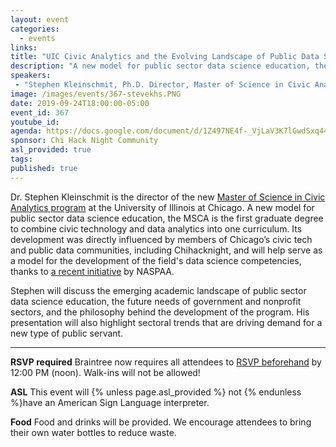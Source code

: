 ```yaml
---
layout: event
categories:
  - events
links:
title: "UIC Civic Analytics and the Evolving Landscape of Public Data Science Education"
description: "A new model for public sector data science education, the MSCA is the first graduate degree to combine civic technology and data analytics into one curriculum. Its development was directly influenced by members of Chicago’s civic tech and public data communities, including Chihacknight, and will help serve as a model for the development of the field's data science competencies, thanks to a recent initiative by NASPAA."
speakers:
 - "Stephen Kleinschmit, Ph.D. Director, Master of Science in Civic Analytics University of Illinois at Chicago"
image: /images/events/367-stevekhs.PNG
date: 2019-09-24T18:00:00-05:00
event_id: 367
youtube_id:
agenda: https://docs.google.com/document/d/1Z497NE4f-_VjLaV3K7lGwdSxq447MZuZjsQEcTuLqvg/edit?usp=sharing
sponsor: Chi Hack Night Community
asl_provided: true
tags:
published: true
---
```


Dr. Stephen Kleinschmit is the director of the new [Master of Science in Civic Analytics program](http://go.uic.edu/msca) at the University of Illinois at Chicago. A new model for public sector data science education, the MSCA is the first graduate degree to combine civic technology and data analytics into one curriculum. Its development was directly influenced by members of Chicago’s civic tech and public data communities, including Chihacknight, and will help serve as a model for the development of the field's data science competencies, thanks to [a recent initiative](https://www.naspaa.org/data-science-white-paper-winners-announced) by NASPAA.

Stephen will discuss the emerging academic landscape of public sector data science education, the future needs of government and nonprofit sectors, and the philosophy behind the development of the program.  His presentation will also highlight sectoral trends that are driving demand for a new type of public servant.

---

**RSVP required** Braintree now requires all attendees to [RSVP beforehand]({{site.rsvp_url}}) by 12:00 PM (noon). Walk-ins will not be allowed!

**ASL** This event will {% unless page.asl_provided %} not {% endunless %}have an American Sign Language interpreter.

**Food** Food and drinks will be provided. We encourage attendees to bring their own water bottles to reduce waste.
